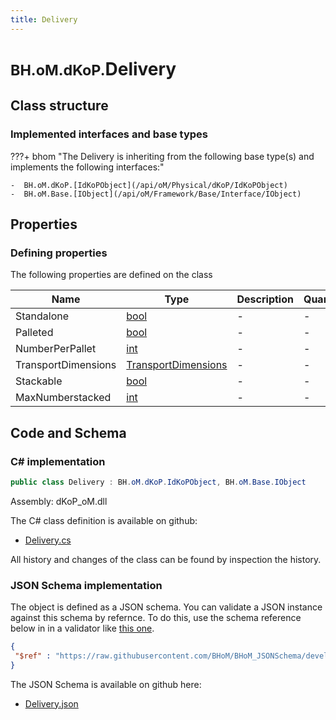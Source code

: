 ```yaml
---
title: Delivery
---
```


# <small>BH.oM.dKoP.</small>**Delivery**



## Class structure

### Implemented interfaces and base types

???+ bhom "The Delivery is inheriting from the following base type(s) and implements the following interfaces:"

    -  BH.oM.dKoP.[IdKoPObject](/api/oM/Physical/dKoP/IdKoPObject)
    -  BH.oM.Base.[IObject](/api/oM/Framework/Base/Interface/IObject)


## Properties



### Defining properties

The following properties are defined on the class

| Name             | Type             | Description      | Quantity         |
|------------------|------------------|------------------|------------------|
| Standalone | [bool](https://learn.microsoft.com/en-us/dotnet/api/System.Boolean?view=netstandard-2.0) | - | - |
| Palleted | [bool](https://learn.microsoft.com/en-us/dotnet/api/System.Boolean?view=netstandard-2.0) | - | - |
| NumberPerPallet | [int](https://learn.microsoft.com/en-us/dotnet/api/System.Int32?view=netstandard-2.0) | - | - |
| TransportDimensions | [TransportDimensions](/api/oM/Physical/dKoP/Assembly/TransportDimensions) | - | - |
| Stackable | [bool](https://learn.microsoft.com/en-us/dotnet/api/System.Boolean?view=netstandard-2.0) | - | - |
| MaxNumberstacked | [int](https://learn.microsoft.com/en-us/dotnet/api/System.Int32?view=netstandard-2.0) | - | - |


## Code and Schema

### C# implementation

``` C# title="C#"
public class Delivery : BH.oM.dKoP.IdKoPObject, BH.oM.Base.IObject
```

Assembly: dKoP_oM.dll

The C# class definition is available on github:

- [Delivery.cs](https://github.com/BHoM/dKoP_Toolkit/blob/develop/dKoP_oM/Assembly\Delivery.cs)

All history and changes of the class can be found by inspection the history.
### JSON Schema implementation

The object is defined as a JSON schema. You can validate a JSON instance against this schema by refernce. To do this, use the schema reference below in in a validator like [this one](https://www.jsonschemavalidator.net/).

``` json title="JSON Schema"
{
 "$ref" : "https://raw.githubusercontent.com/BHoM/BHoM_JSONSchema/develop/dKoP_oM/Delivery.json"
}
```

The JSON Schema is available on github here:

- [Delivery.json](https://github.com/BHoM/BHoM_JSONSchema/blob/develop/dKoP_oM/Delivery.json)
